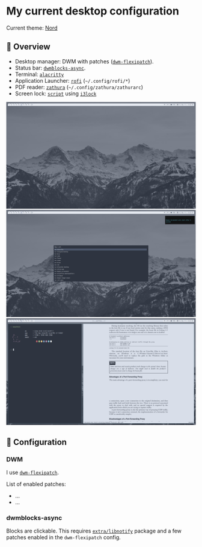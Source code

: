 # My current desktop configuration

Current theme: [Nord](https://www.nordtheme.com/)

## :ice_cube: Overview

- Desktop manager: DWM with patches ([`dwm-flexipatch`](https://github.com/bakkeby/dwm-flexipatch)).
- Status bar: [`dwmblocks-async`](https://github.com/UtkarshVerma/dwmblocks-async).
- Terminal: [`alacritty`](https://github.com/alacritty/alacritty)
- Application Launcher: [`rofi`](https://github.com/davatorium/rofi) (`~/.config/rofi/*`)
- PDF reader: [`zathura`](https://github.com/pwmt/zathura) (`~/.config/zathura/zathurarc`)
- Screen lock: [`script`](i3lock_run.sh) using [`i3lock`](https://github.com/i3/i3lock)

![](screenshots/overview-1.png)
![](screenshots/overview-rofi.png)
![](screenshots/zathura-and-alacritty.png)

## :rice_ball: Configuration

### DWM

I use [`dwm-flexipatch`](https://github.com/bakkeby/dwm-flexipatch).

List of enabled patches:

* ...
* ...

### dwmblocks-async

Blocks are clickable. This requires [`extra/libnotify`](https://man.archlinux.org/man/notify-send.1.en) package and a few patches enabled in the `dwm-flexipatch` config.
